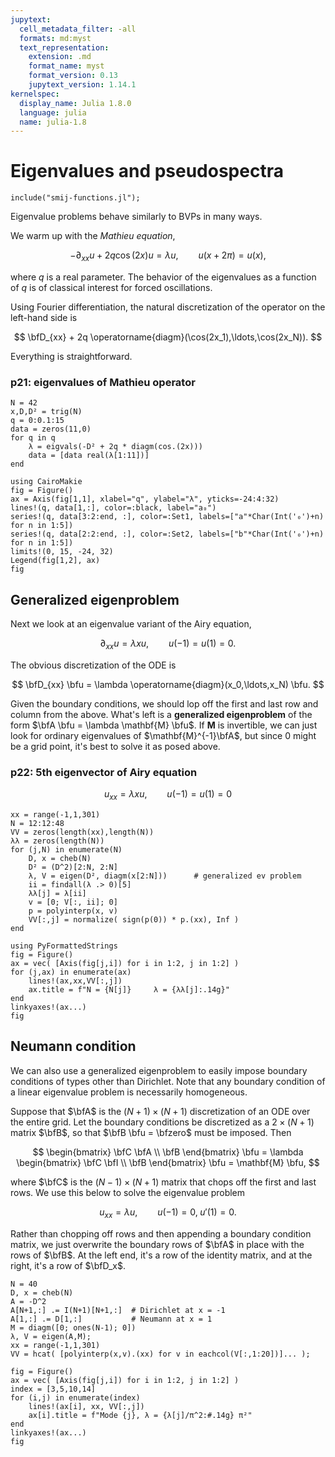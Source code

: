 ```yaml
---
jupytext:
  cell_metadata_filter: -all
  formats: md:myst
  text_representation:
    extension: .md
    format_name: myst
    format_version: 0.13
    jupytext_version: 1.14.1
kernelspec:
  display_name: Julia 1.8.0
  language: julia
  name: julia-1.8
---
```


# Eigenvalues and pseudospectra

```{code-cell} julia
include("smij-functions.jl");
```

Eigenvalue problems behave similarly to BVPs in many ways. 

We warm up with the *Mathieu equation*,

$$
-\partial_{xx} u + 2q\cos(2x)u = \lambda u, \qquad u(x+2\pi) = u(x), 
$$

where $q$ is a real parameter. The behavior of the eigenvalues as a function of $q$ is of classical interest for forced oscillations.

Using Fourier differentiation, the natural discretization of the operator on the left-hand side is

$$
\bfD_{xx} + 2q \operatorname{diagm}(\cos(2x_1),\ldots,\cos(2x_N)). 
$$

Everything is straightforward.

### p21: eigenvalues of Mathieu operator

```{code-cell}
N = 42
x,D,D² = trig(N)
q = 0:0.1:15
data = zeros(11,0)
for q in q
    λ = eigvals(-D² + 2q * diagm(cos.(2x)))
    data = [data real(λ[1:11])]
end
```

```{code-cell}
using CairoMakie
fig = Figure()
ax = Axis(fig[1,1], xlabel="q", ylabel="λ", yticks=-24:4:32)
lines!(q, data[1,:], color=:black, label="a₀")
series!(q, data[3:2:end, :], color=:Set1, labels=["a"*Char(Int('₀')+n) for n in 1:5])
series!(q, data[2:2:end, :], color=:Set2, labels=["b"*Char(Int('₀')+n) for n in 1:5])
limits!(0, 15, -24, 32)
Legend(fig[1,2], ax)
fig
```

## Generalized eigenproblem

Next we look at an eigenvalue variant of the Airy equation,

$$
\partial_{xx}u = \lambda x u, \qquad u(-1)=u(1)=0. 
$$

The obvious discretization of the ODE is

$$
\bfD_{xx} \bfu = \lambda \operatorname{diagm}(x_0,\ldots,x_N) \bfu. 
$$

Given the boundary conditions, we should lop off the first and last row and column from the above. What's left is a **generalized eigenproblem** of the form $\bfA \bfu = \lambda \mathbf{M} \bfu$. If $\mathbf{M}$ is invertible, we can just look for ordinary eigenvalues of $\mathbf{M}^{-1}\bfA$, but since $0$ might be a grid point, it's best to solve it as posed above.

### p22: 5th eigenvector of Airy equation 

$$u_{xx} = \lambda x u, \qquad u(-1)=u(1)=0$$

```{code-cell}
xx = range(-1,1,301)
N = 12:12:48
VV = zeros(length(xx),length(N))
λλ = zeros(length(N))
for (j,N) in enumerate(N)
    D, x = cheb(N)
    D² = (D^2)[2:N, 2:N]
    λ, V = eigen(D², diagm(x[2:N]))      # generalized ev problem
    ii = findall(λ .> 0)[5]
    λλ[j] = λ[ii]
    v = [0; V[:, ii]; 0]
    p = polyinterp(x, v)
    VV[:,j] = normalize( sign(p(0)) * p.(xx), Inf )
end
```

```{code-cell}
using PyFormattedStrings
fig = Figure()
ax = vec( [Axis(fig[j,i]) for i in 1:2, j in 1:2] )
for (j,ax) in enumerate(ax)
    lines!(ax,xx,VV[:,j])
    ax.title = f"N = {N[j]}     λ = {λλ[j]:.14g}"
end
linkyaxes!(ax...)
fig
```

## Neumann condition

We can also use a generalized eigenproblem to easily impose boundary conditions of types other than Dirichlet. Note that any boundary condition of a linear eigenvalue problem is necessarily homogeneous.

Suppose that $\bfA$ is the $(N+1)\times(N+1)$ discretization of an ODE over the entire grid. Let the boundary conditions be discretized as a $2\times(N+1)$ matrix $\bfB$, so that $\bfB \bfu = \bfzero$ must be imposed. Then

$$
\begin{bmatrix}
  \bfC \bfA \\ \bfB
\end{bmatrix} \bfu = 
\lambda \begin{bmatrix}
  \bfC \bfI \\ \bfB
\end{bmatrix} \bfu = \mathbf{M} \bfu, 
$$

where $\bfC$ is the $(N-1)\times (N+1)$ matrix that chops off the first and last rows. We use this below to solve the eigenvalue problem

$$u_{xx} = \lambda u, \qquad u(-1)=0,\; u'(1)=0.$$

Rather than chopping off rows and then appending a boundary condition matrix, we just overwrite the boundary rows of $\bfA$ in place with the rows of $\bfB$. At the left end, it's a row of the identity matrix, and at the right, it's a row of $\bfD_x$. 

```{code-cell}
N = 40
D, x = cheb(N)
A = -D^2
A[N+1,:] .= I(N+1)[N+1,:]  # Dirichlet at x = -1
A[1,:] .= D[1,:]           # Neumann at x = 1
M = diagm([0; ones(N-1); 0])
λ, V = eigen(A,M);
xx = range(-1,1,301)
VV = hcat( [polyinterp(x,v).(xx) for v in eachcol(V[:,1:20])]... );
```

```{code-cell}
fig = Figure()
ax = vec( [Axis(fig[j,i]) for i in 1:2, j in 1:2] )
index = [3,5,10,14]
for (i,j) in enumerate(index)
    lines!(ax[i], xx, VV[:,j])
    ax[i].title = f"Mode {j}, λ = {λ[j]/π^2:#.14g} π²"
end
linkyaxes!(ax...)
fig
```
